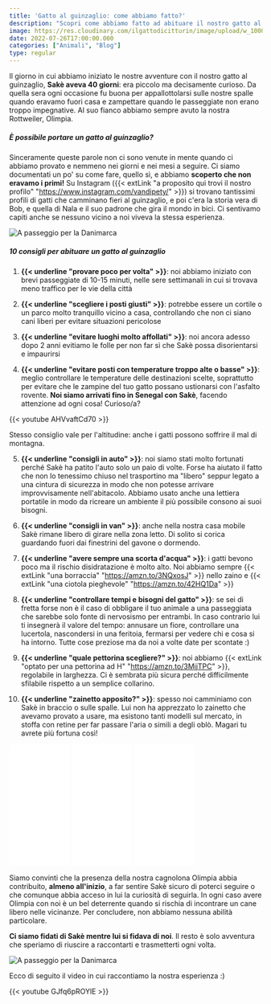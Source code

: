 ```yaml
---
title: 'Gatto al guinzaglio: come abbiamo fatto?' 
description: "Scopri come abbiamo fatto ad abituare il nostro gatto al guinzaglio! Eccoti alcuni consigli e il perché di questa scelta!"
image: https://res.cloudinary.com/ilgattodicitturin/image/upload/w_1000/f_auto,q_auto:eco/v1688983876/Articoli/Sicilia/valle-dei-templi-tempio-gatto_bdlwdd.jpg
date: 2022-07-26T17:00:00.000
categories: ["Animali", "Blog"]
type: regular
---
```

Il giorno in cui abbiamo iniziato le nostre avventure con il nostro gatto al guinzaglio, **Sakè aveva 40 giorni**: era piccolo ma decisamente curioso. Da quella sera ogni occasione fu buona per appallottolarsi sulle nostre spalle quando eravamo fuori casa e zampettare quando le passeggiate non erano troppo impegnative. Al suo fianco abbiamo sempre avuto la nostra Rottweiler, Olimpia. 

##### È possibile portare un gatto al guinzaglio?
Sinceramente queste parole non ci sono venute in mente quando ci abbiamo provato e nemmeno nei giorni e nei mesi a seguire. Ci siamo documentati un po' su come fare, quello sì, e abbiamo **scoperto che non eravamo i primi!** Su Instagram ({{< extLink "a proposito qui trovi il nostro profilo" "https://www.instagram.com/vandipety/" >}}) si trovano tantissimi profili di gatti che camminano fieri al guinzaglio, e poi c'era la storia vera di Bob, e quella di Nala e il suo padrone che gira il mondo in bici. Ci sentivamo capiti anche se nessuno vicino a noi viveva la stessa esperienza.

![A passeggio per la Danimarca](https://res.cloudinary.com/ilgattodicitturin/image/upload/w_1000/f_auto,q_auto:eco/v1658859422/Articoli/gatto_guinzaglio_2_v7bb9k.jpg)

##### 10 consigli per abituare un gatto al guinzaglio

1. **{{< underline "provare poco per volta" >}}**: noi abbiamo iniziato con brevi passeggiate di 10-15 minuti, nelle sere settimanali in cui si trovava meno traffico per le vie della città

2. **{{< underline "scegliere i posti giusti" >}}**: potrebbe essere un cortile o un parco molto tranquillo vicino a casa, controllando che non ci siano cani liberi per evitare situazioni pericolose

3. **{{< underline "evitare luoghi molto affollati" >}}**: noi ancora adesso dopo 2 anni evitiamo le folle per non far sì che Sakè possa disorientarsi e impaurirsi

4. **{{< underline "evitare posti con temperature troppo alte o basse" >}}**: meglio controllare le temperature delle destinazioni scelte, soprattutto per evitare che le zampine del tuo gatto possano ustionarsi con l'asfalto rovente. **Noi siamo arrivati fino in Senegal con Sakè**, facendo attenzione ad ogni cosa! Curioso/a?

{{< youtube AHVvaftCd70 >}}

Stesso consiglio vale per l'altitudine: anche i gatti possono soffrire il mal di montagna.

5. **{{< underline "consigli in auto" >}}**: noi siamo stati molto fortunati perché Sakè ha patito l'auto solo un paio di volte. Forse ha aiutato il fatto che non lo tenessimo chiuso nel trasportino ma "libero" seppur legato a una cintura di sicurezza in modo che non potesse arrivare improvvisamente nell'abitacolo. Abbiamo usato anche una lettiera portatile in modo da ricreare un ambiente il più possibile consono ai suoi bisogni.

6. **{{< underline "consigli in van" >}}**: anche nella nostra casa mobile Sakè rimane libero di girare nella zona letto. Di solito si corica guardando fuori dai finestrini del gavone o dormendo.

7. **{{< underline "avere sempre una scorta d'acqua" >}}**: i gatti bevono poco ma il rischio disidratazione è molto alto. Noi abbiamo sempre {{< extLink "una borraccia" "https://amzn.to/3NQxosJ" >}} nello zaino e {{< extLink "una ciotola pieghevole" "https://amzn.to/42HQ1Da" >}}

8. **{{< underline "controllare tempi e bisogni del gatto" >}}**: se sei di fretta forse non è il caso di obbligare il tuo animale a una passeggiata che sarebbe solo fonte di nervosismo per entrambi. 
In caso contrario lui ti insegnerà il valore del tempo: annusare un fiore, controllare una lucertola, nascondersi in una feritoia, fermarsi per vedere chi e cosa si ha intorno. Tutte cose preziose ma da noi a volte date per scontate :)

9. **{{< underline "quale pettorina scegliere?" >}}**: noi abbiamo {{< extLink "optato per una pettorina ad H" "https://amzn.to/3MjjTPC" >}}, regolabile in larghezza. Ci è sembrata più sicura perché difficilmente sfilabile rispetto a un semplice collarino.

10.   **{{< underline "zainetto apposito?" >}}**: spesso noi camminiamo con Sakè in braccio o sulle spalle. Lui non ha apprezzato lo zainetto che avevamo provato a usare, ma esistono tanti modelli sul mercato, in stoffa con retine per far passare l'aria o simili a degli oblò. Magari tu avrete più fortuna così!


<!-- link -->
<iframe sandbox="allow-popups allow-scripts allow-modals allow-forms allow-same-origin" style="width:120px;height:240px;" marginwidth="0" marginheight="0" scrolling="no" frameborder="0" src="//rcm-eu.amazon-adsystem.com/e/cm?lt1=_blank&bc1=000000&IS2=1&bg1=FFFFFF&fc1=000000&lc1=0000FF&t=vandipety-21&language=it_IT&o=29&p=8&l=as4&m=amazon&f=ifr&ref=as_ss_li_til&asins=B0B1WHMV1Z&linkId=365487f0fbb28f123d7df73efd10498a"></iframe>
<iframe sandbox="allow-popups allow-scripts allow-modals allow-forms allow-same-origin" style="width:120px;height:240px;" marginwidth="0" marginheight="0" scrolling="no" frameborder="0" src="//rcm-eu.amazon-adsystem.com/e/cm?lt1=_blank&bc1=000000&IS2=1&bg1=FFFFFF&fc1=000000&lc1=0000FF&t=vandipety-21&language=it_IT&o=29&p=8&l=as4&m=amazon&f=ifr&ref=as_ss_li_til&asins=B07Q1BQMRN&linkId=c6ccd05866a210053e18e29a304d60b5"></iframe>
<iframe sandbox="allow-popups allow-scripts allow-modals allow-forms allow-same-origin" style="width:120px;height:240px;" marginwidth="0" marginheight="0" scrolling="no" frameborder="0" src="//rcm-eu.amazon-adsystem.com/e/cm?lt1=_blank&bc1=000000&IS2=1&bg1=FFFFFF&fc1=000000&lc1=0000FF&t=vandipety-21&language=it_IT&o=29&p=8&l=as4&m=amazon&f=ifr&ref=as_ss_li_til&asins=B084ZHWM3V&linkId=c55444b93c6c5cf179c64e14de7a854d"></iframe>

Siamo convinti che la presenza della nostra cagnolona Olimpia abbia contribuito, **almeno all'inizio**, a far sentire Sakè sicuro di poterci seguire o che comunque abbia acceso in lui la curiosità di seguirla. In ogni caso avere Olimpia con noi è un bel deterrente quando si rischia di incontrare un cane libero nelle vicinanze.
Per concludere, non abbiamo nessuna abilità particolare. 

**Ci siamo fidati di Sakè mentre lui si fidava di noi**. Il resto è solo avventura che speriamo di riuscire a raccontarti e trasmetterti ogni volta.

![A passeggio per la Danimarca](https://res.cloudinary.com/ilgattodicitturin/image/upload/w_1000/f_auto,q_auto:eco/v1658859432/Articoli/gatto_gunzaglio_zceav5.jpg)

Ecco di seguito il video in cui raccontiamo la nostra esperienza :)

{{< youtube GJfq6pROYlE >}}
